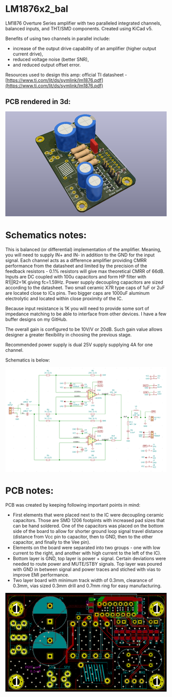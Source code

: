 # LM1876x2_bal

LM1876 Overture Series amplifier with two paralleled integrated channels, balanced inputs, and THT/SMD components. Created using KiCad v5.

Benefits of using two channels in parallel include: 
- increase of the output drive capability of an amplifier (higher output current drive), 
- reduced voltage noise (better SNR), 
- and reduced output offset error.

Resources used to design this amp: 
official TI datasheet - [https://www.ti.com/lit/ds/symlink/lm1876.pdf](https://www.ti.com/lit/ds/symlink/lm1876.pdf)

## PCB rendered in 3d:
![Screenshot](imgs/3d.png)

# Schematics notes:

This is balanced (or differential) implementation of the amplifier. Meaning, you will need to supply IN+ and IN- in addition to the GND for the input signal.
Each channel acts as a difference amplifier providing CMRR performance from the datasheet and limited by the precision of the feedback resistors - 0.1% resistors will give max theoretical CMRR of 66dB.
Inputs are DC coupled with 100u capacitors and form HP filter with R1||R2=1K giving fc=1.59Hz.
Power supply decoupling capacitors are sized according to the datasheet. Two small ceramic X7R type caps of 1uF or 2uF are located close to ICs pins. Two bigger caps are 1000uF aluminum electrolytic and located within close proximity of the IC. 

Because input resistance is 1K you will need to provide some sort of impedance matching to be able to interface from other devices. I have a few buffer designs on my GitHub.

The overall gain is configured to be 10V/V or 20dB. Such gain value allows designer a greater flexibility in choosing the previous stage.

Recommended power supply is dual 25V supply supplying 4A for one channel.

Schematics is below:

![Screenshot](imgs/sch.png)


# PCB notes:

PCB was created by keeping following important points in mind:
- First elements that were placed next to the IC were decoupling ceramic capacitors. Those are SMD 1206 footpints with increased pad sizes that can be hand soldered. One of the capacitors was placed on the bottom side of the board to allow for shorter ground loop signal travel distance (distance from Vcc pin to capacitor, then to GND, then to the other capacitor, and finally to the Vee pin).
- Elements on the board were separated into two groups - one with low current to the right, and another with high current to the left of the IC). 
- Bottom layer is GND, top layer is power + signal. Certain deviations were needed to route power and MUTE/STBY signals. Top layer was poured with GND in between signal and power traces and stiched with vias to improve EMI performance.
- Two layer board with minimum track width of 0.3mm, clearance of 0.3mm, vias sized 0.3mm drill and 0.7mm ring for easy manufacturing.

![Screenshot](imgs/pcb.png)

